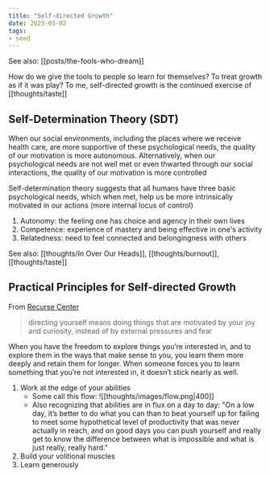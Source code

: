```yaml
---
title: "Self-directed Growth"
date: 2023-03-02
tags:
- seed
---
```


See also: [[posts/the-fools-who-dream]]

How do we give the tools to people so learn for themselves? To treat growth as if it was play? To me, self-directed growth is the continued exercise of [[thoughts/taste]]

## Self-Determination Theory (SDT)
When our social environments, including the places where we receive health care, are more supportive of these psychological needs, the quality of our motivation is more autonomous. Alternatively, when our psychological needs are not well met or even thwarted through our social interactions, the quality of our motivation is more controlled

Self-determination theory suggests that all humans have three basic psychological needs, which when met, help us be more intrinsically motivated in our actions (more internal locus of control)
1. Autonomy: the feeling one has choice and agency in their own lives
2. Competence: experience of mastery and being effective in one's activity
3. Relatedness: need to feel connected and belongingness with others

See also: [[thoughts/In Over Our Heads]], [[thoughts/burnout]], [[thoughts/taste]]

## Practical Principles for Self-directed Growth
From [Recurse Center](https://www.recurse.com/blog/185-do-more-than-you-think)

> directing yourself means doing things that are motivated by your joy and curiosity, instead of by external pressures and fear

When you have the freedom to explore things you’re interested in, and to explore them in the ways that make sense to you, you learn them more deeply and retain them for longer. When someone forces you to learn something that you’re not interested in, it doesn’t stick nearly as well.

1. Work at the edge of your abilities
	- Some call this flow: ![[thoughts/images/flow.png|400]]
	- Also recognizing that abilities are in flux on a day to day: "On a low day, it’s better to do what you can than to beat yourself up for failing to meet some hypothetical level of productivity that was never actually in reach, and on good days you can push yourself and really get to know the difference between what is impossible and what is just really, really hard."
2. Build your volitional muscles
3. Learn generously